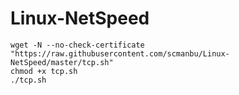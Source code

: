 # Linux-NetSpeed
```
wget -N --no-check-certificate "https://raw.githubusercontent.com/scmanbu/Linux-NetSpeed/master/tcp.sh"
chmod +x tcp.sh
./tcp.sh
```
